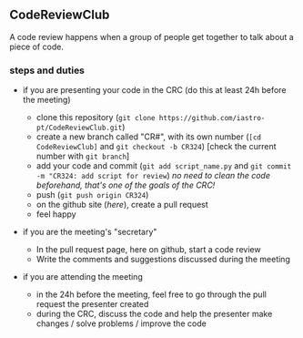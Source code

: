## CodeReviewClub

A code review happens when a group of people get together to talk about a piece of code.


### steps and duties

- if you are presenting your code in the CRC (do this at least 24h before the meeting)
  - clone this repository (`git clone https://github.com/iastro-pt/CodeReviewClub.git`)
  - create a new branch called "CR#", with its own number (`[cd CodeReviewClub]` and `git checkout -b CR324`)
    [check the current number with `git branch`]
  - add your code and commit (`git add script_name.py` and `git commit -m "CR324: add script for review`)
    *no need to clean the code beforehand, that's one of the goals of the CRC!*
  - push (`git push origin CR324`)
  - on the github site (_here_), create a pull request
  - feel happy
  
- if you are the meeting's "secretary"
  - In the pull request page, here on github, start a code review
  - Write the comments and suggestions discussed during the meeting
  
- if you are attending the meeting
  - in the 24h before the meeting, feel free to go through the pull request the presenter created
  - during the CRC, discuss the code and help the presenter make changes / solve problems / improve the code
